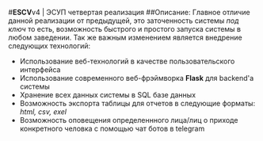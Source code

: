 #**ESCV**v4 | ЭСУП четвертая реализация
##Описание:
Главное отличие данной реализации от предыдущей, это заточенность системы *под ключ* то есть, возможность быстрого и простого запуска системы в любом заведении. Так же важным изменением является внедрение следующих технологий:
* Использование веб-технологий в качестве пользовательского интерфейса
* Использование современного веб-фрэймворка **Flask** для backend'а системы
* Хранение всех данных системы в SQL базе данных
* Возможность экспорта таблицы для отчетов в следующие форматы: *html, csv, exel*
* Возможность оповещения определеннного лица/лиц о приходе конкретного человка с помощью чат ботов в telegram

